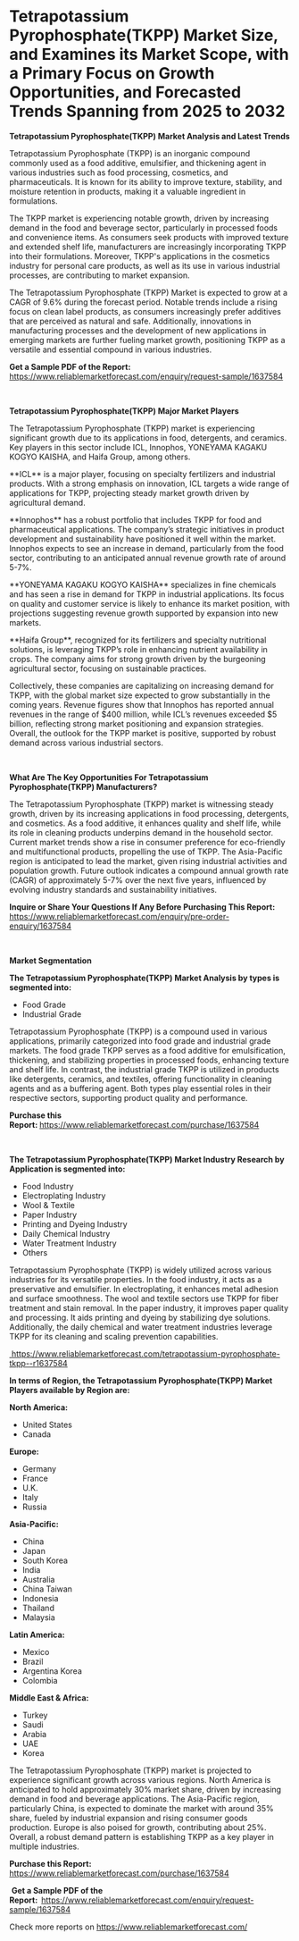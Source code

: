 <p><h1>Tetrapotassium Pyrophosphate(TKPP) Market Size, and Examines its Market Scope, with a Primary Focus on Growth Opportunities, and Forecasted Trends Spanning from 2025 to 2032</h1></p><p><strong>Tetrapotassium Pyrophosphate(TKPP) Market Analysis and Latest Trends</strong></p>
<p><p>Tetrapotassium Pyrophosphate (TKPP) is an inorganic compound commonly used as a food additive, emulsifier, and thickening agent in various industries such as food processing, cosmetics, and pharmaceuticals. It is known for its ability to improve texture, stability, and moisture retention in products, making it a valuable ingredient in formulations.</p><p>The TKPP market is experiencing notable growth, driven by increasing demand in the food and beverage sector, particularly in processed foods and convenience items. As consumers seek products with improved texture and extended shelf life, manufacturers are increasingly incorporating TKPP into their formulations. Moreover, TKPP's applications in the cosmetics industry for personal care products, as well as its use in various industrial processes, are contributing to market expansion.</p><p>The Tetrapotassium Pyrophosphate (TKPP) Market is expected to grow at a CAGR of 9.6% during the forecast period. Notable trends include a rising focus on clean label products, as consumers increasingly prefer additives that are perceived as natural and safe. Additionally, innovations in manufacturing processes and the development of new applications in emerging markets are further fueling market growth, positioning TKPP as a versatile and essential compound in various industries.</p></p>
<p><strong>Get a Sample PDF of the Report:&nbsp;</strong> <a href="https://www.reliablemarketforecast.com/enquiry/request-sample/1637584?utm_campaign=1743&utm_medium=2&utm_source=Github&utm_content=ia&utm_term=01022025&utm_id=tetrapotassium-pyrophosphatetkpp">https://www.reliablemarketforecast.com/enquiry/request-sample/1637584</a></p>
<p>&nbsp;</p>
<p><strong>Tetrapotassium Pyrophosphate(TKPP) Major Market Players</strong></p>
<p><p>The Tetrapotassium Pyrophosphate (TKPP) market is experiencing significant growth due to its applications in food, detergents, and ceramics. Key players in this sector include ICL, Innophos, YONEYAMA KAGAKU KOGYO KAISHA, and Haifa Group, among others.</p><p>**ICL** is a major player, focusing on specialty fertilizers and industrial products. With a strong emphasis on innovation, ICL targets a wide range of applications for TKPP, projecting steady market growth driven by agricultural demand.</p><p>**Innophos** has a robust portfolio that includes TKPP for food and pharmaceutical applications. The company’s strategic initiatives in product development and sustainability have positioned it well within the market. Innophos expects to see an increase in demand, particularly from the food sector, contributing to an anticipated annual revenue growth rate of around 5-7%.</p><p>**YONEYAMA KAGAKU KOGYO KAISHA** specializes in fine chemicals and has seen a rise in demand for TKPP in industrial applications. Its focus on quality and customer service is likely to enhance its market position, with projections suggesting revenue growth supported by expansion into new markets.</p><p>**Haifa Group**, recognized for its fertilizers and specialty nutritional solutions, is leveraging TKPP’s role in enhancing nutrient availability in crops. The company aims for strong growth driven by the burgeoning agricultural sector, focusing on sustainable practices.</p><p>Collectively, these companies are capitalizing on increasing demand for TKPP, with the global market size expected to grow substantially in the coming years. Revenue figures show that Innophos has reported annual revenues in the range of $400 million, while ICL’s revenues exceeded $5 billion, reflecting strong market positioning and expansion strategies. Overall, the outlook for the TKPP market is positive, supported by robust demand across various industrial sectors.</p></p>
<p>&nbsp;</p>
<p><strong>What Are The Key Opportunities For Tetrapotassium Pyrophosphate(TKPP) Manufacturers?</strong></p>
<p><p>The Tetrapotassium Pyrophosphate (TKPP) market is witnessing steady growth, driven by its increasing applications in food processing, detergents, and cosmetics. As a food additive, it enhances quality and shelf life, while its role in cleaning products underpins demand in the household sector. Current market trends show a rise in consumer preference for eco-friendly and multifunctional products, propelling the use of TKPP. The Asia-Pacific region is anticipated to lead the market, given rising industrial activities and population growth. Future outlook indicates a compound annual growth rate (CAGR) of approximately 5-7% over the next five years, influenced by evolving industry standards and sustainability initiatives.</p></p>
<p><strong>Inquire or Share Your Questions If Any Before Purchasing This Report:</strong> <a href="https://www.reliablemarketforecast.com/enquiry/pre-order-enquiry/1637584?utm_campaign=1743&utm_medium=2&utm_source=Github&utm_content=ia&utm_term=01022025&utm_id=tetrapotassium-pyrophosphatetkpp">https://www.reliablemarketforecast.com/enquiry/pre-order-enquiry/1637584</a></p>
<p>&nbsp;</p>
<p><strong>Market Segmentation</strong></p>
<p><strong>The Tetrapotassium Pyrophosphate(TKPP) Market Analysis by types is segmented into:</strong></p>
<p><ul><li>Food Grade</li><li>Industrial Grade</li></ul></p>
<p><p>Tetrapotassium Pyrophosphate (TKPP) is a compound used in various applications, primarily categorized into food grade and industrial grade markets. The food grade TKPP serves as a food additive for emulsification, thickening, and stabilizing properties in processed foods, enhancing texture and shelf life. In contrast, the industrial grade TKPP is utilized in products like detergents, ceramics, and textiles, offering functionality in cleaning agents and as a buffering agent. Both types play essential roles in their respective sectors, supporting product quality and performance.</p></p>
<p><strong>Purchase this Report:&nbsp;</strong><a href="https://www.reliablemarketforecast.com/purchase/1637584?utm_campaign=1743&utm_medium=2&utm_source=Github&utm_content=ia&utm_term=01022025&utm_id=tetrapotassium-pyrophosphatetkpp">https://www.reliablemarketforecast.com/purchase/1637584</a></p>
<p>&nbsp;</p>
<p><strong>The Tetrapotassium Pyrophosphate(TKPP) Market Industry Research by Application is segmented into:</strong></p>
<p><ul><li>Food Industry</li><li>Electroplating Industry</li><li>Wool & Textile</li><li>Paper Industry</li><li>Printing and Dyeing Industry</li><li>Daily Chemical Industry</li><li>Water Treatment Industry</li><li>Others</li></ul></p>
<p><p>Tetrapotassium Pyrophosphate (TKPP) is widely utilized across various industries for its versatile properties. In the food industry, it acts as a preservative and emulsifier. In electroplating, it enhances metal adhesion and surface smoothness. The wool and textile sectors use TKPP for fiber treatment and stain removal. In the paper industry, it improves paper quality and processing. It aids printing and dyeing by stabilizing dye solutions. Additionally, the daily chemical and water treatment industries leverage TKPP for its cleaning and scaling prevention capabilities.</p></p>
<p><a href="https://www.reliablemarketforecast.com/tetrapotassium-pyrophosphate-tkpp--r1637584?utm_campaign=1743&utm_medium=2&utm_source=Github&utm_content=ia&utm_term=01022025&utm_id=tetrapotassium-pyrophosphatetkpp">&nbsp;https://www.reliablemarketforecast.com/tetrapotassium-pyrophosphate-tkpp--r1637584</a></p>
<p><strong>In terms of Region, the Tetrapotassium Pyrophosphate(TKPP) Market Players available by Region are:</strong></p>
<p>
    <p> <strong> North America: </strong>
        <ul>
            <li>United States</li>
            <li>Canada</li>
        </ul>
        </p> 
    <p> <strong> Europe: </strong>
        <ul>
            <li>Germany</li>
            <li>France</li>
            <li>U.K.</li>
            <li>Italy</li>
            <li>Russia</li>
        </ul>
        </p> 
    <p> <strong> Asia-Pacific: </strong>
        <ul>
            <li>China</li>
            <li>Japan</li>
            <li>South Korea</li>
            <li>India</li>
            <li>Australia</li>
            <li>China Taiwan</li>
            <li>Indonesia</li>
            <li>Thailand</li>
            <li>Malaysia</li>
        </ul>
        </p> 
    <p> <strong> Latin America: </strong>
        <ul>
            <li>Mexico</li>
            <li>Brazil</li>
            <li>Argentina Korea</li>
            <li>Colombia</li>
        </ul>
        </p> 
    <p> <strong> Middle East & Africa: </strong>
        <ul>
            <li>Turkey</li>
            <li>Saudi</li>
            <li>Arabia</li>
            <li>UAE</li>
            <li>Korea</li>
        </ul>
    </p>
    </p>
<p><p>The Tetrapotassium Pyrophosphate (TKPP) market is projected to experience significant growth across various regions. North America is anticipated to hold approximately 30% market share, driven by increasing demand in food and beverage applications. The Asia-Pacific region, particularly China, is expected to dominate the market with around 35% share, fueled by industrial expansion and rising consumer goods production. Europe is also poised for growth, contributing about 25%. Overall, a robust demand pattern is establishing TKPP as a key player in multiple industries.</p></p>
<p><strong>Purchase this Report: </strong><a href="https://www.reliablemarketforecast.com/purchase/1637584?utm_campaign=1743&utm_medium=2&utm_source=Github&utm_content=ia&utm_term=01022025&utm_id=tetrapotassium-pyrophosphatetkpp">https://www.reliablemarketforecast.com/purchase/1637584</a></p>
<p>&nbsp;<strong>Get a Sample PDF of the Report:&nbsp;&nbsp;</strong><a href="https://www.reliablemarketforecast.com/enquiry/request-sample/1637584?utm_campaign=1743&utm_medium=2&utm_source=Github&utm_content=ia&utm_term=01022025&utm_id=tetrapotassium-pyrophosphatetkpp">https://www.reliablemarketforecast.com/enquiry/request-sample/1637584</a></p>
<p><strong></strong></p>
<p>Check more reports on <a href="https://www.reliablemarketforecast.com/?utm_campaign=1743&utm_medium=2&utm_source=Github&utm_content=ia&utm_term=01022025&utm_id=tetrapotassium-pyrophosphatetkpp">https://www.reliablemarketforecast.com/</a></p>